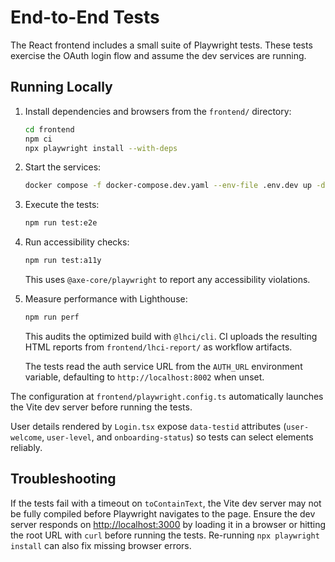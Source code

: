 # End-to-End Tests

The React frontend includes a small suite of Playwright tests.
These tests exercise the OAuth login flow and assume the dev services are running.

## Running Locally

1. Install dependencies and browsers from the `frontend/` directory:

   ```bash
   cd frontend
   npm ci
   npx playwright install --with-deps
   ```

2. Start the services:

   ```bash
   docker compose -f docker-compose.dev.yaml --env-file .env.dev up -d
   ```

3. Execute the tests:

   ```bash
   npm run test:e2e
   ```

4. Run accessibility checks:

   ```bash
   npm run test:a11y
   ```

   This uses `@axe-core/playwright` to report any accessibility violations.

5. Measure performance with Lighthouse:

   ```bash
   npm run perf
   ```

   This audits the optimized build with `@lhci/cli`. CI uploads the resulting
   HTML reports from `frontend/lhci-report/` as workflow artifacts.

   The tests read the auth service URL from the `AUTH_URL` environment variable,
   defaulting to `http://localhost:8002` when unset.

The configuration at `frontend/playwright.config.ts` automatically launches the
Vite dev server before running the tests.

User details rendered by `Login.tsx` expose `data-testid` attributes
(`user-welcome`, `user-level`, and `onboarding-status`) so tests can
select elements reliably.

## Troubleshooting

If the tests fail with a timeout on `toContainText`, the Vite dev server may not
be fully compiled before Playwright navigates to the page. Ensure the dev server
responds on <http://localhost:3000> by loading it in a browser or hitting the
root URL with `curl` before running the tests. Re-running `npx playwright
install` can also fix missing browser errors.
